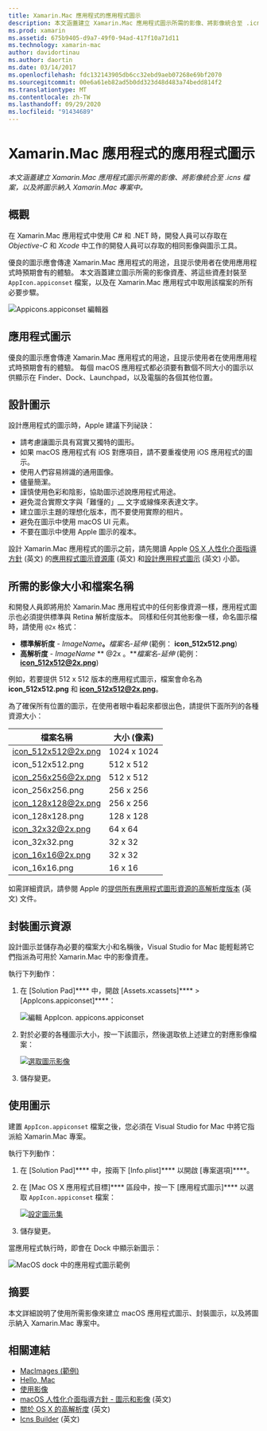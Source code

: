 ```yaml
---
title: Xamarin.Mac 應用程式的應用程式圖示
description: 本文涵蓋建立 Xamarin.Mac 應用程式圖示所需的影像、將影像統合至 .icns 檔案，以及將圖示納入 Xamarin.Mac 專案中。
ms.prod: xamarin
ms.assetid: 675b9405-d9a7-49f0-94ad-417f10a71d11
ms.technology: xamarin-mac
author: davidortinau
ms.author: daortin
ms.date: 03/14/2017
ms.openlocfilehash: fdc132143905db6cc32ebd9aeb07268e69bf2070
ms.sourcegitcommit: 00e6a61eb82ad5b0dd323d48d483a74bedd814f2
ms.translationtype: MT
ms.contentlocale: zh-TW
ms.lasthandoff: 09/29/2020
ms.locfileid: "91434689"
---
```

# <a name="application-icon-for-xamarinmac-apps"></a>Xamarin.Mac 應用程式的應用程式圖示

_本文涵蓋建立 Xamarin.Mac 應用程式圖示所需的影像、將影像統合至 .icns 檔案，以及將圖示納入 Xamarin.Mac 專案中。_

## <a name="overview"></a>概觀

在 Xamarin.Mac 應用程式中使用 C# 和 .NET 時，開發人員可以存取在 *Objective-C* 和 *Xcode* 中工作的開發人員可以存取的相同影像與圖示工具。

優良的圖示應會傳達 Xamarin.Mac 應用程式的用途，且提示使用者在使用應用程式時預期會有的體驗。 本文涵蓋建立圖示所需的影像資產、將這些資產封裝至 `AppIcon.appiconset` 檔案，以及在 Xamarin.Mac 應用程式中取用該檔案的所有必要步驟。

![Appicons.appiconset 編輯器](app-icon-images/intro01.png "Appicons.appiconset 編輯器")

## <a name="application-icon"></a>應用程式圖示

優良的圖示應會傳達 Xamarin.Mac 應用程式的用途，且提示使用者在使用應用程式時預期會有的體驗。 每個 macOS 應用程式都必須要有數個不同大小的圖示以供顯示在 Finder、Dock、Launchpad，以及電腦的各個其他位置。

## <a name="designing-the-icon"></a>設計圖示

設計應用程式的圖示時，Apple 建議下列祕訣：

- 請考慮讓圖示具有寫實又獨特的圖形。
- 如果 macOS 應用程式有 iOS 對應項目，請不要重複使用 iOS 應用程式的圖示。
- 使用人們容易辨識的通用圖像。
- 儘量簡潔。
- 謹慎使用色彩和陰影，協助圖示述說應用程式用途。
- 避免混合實際文字與「難懂的」__ 文字或線條來表達文字。
- 建立圖示主題的理想化版本，而不要使用實際的相片。
- 避免在圖示中使用 macOS UI 元素。
- 不要在圖示中使用 Apple 圖示的複本。

設計 Xamarin.Mac 應用程式的圖示之前，請先閱讀 Apple [OS X 人性化介面指導方針](https://developer.apple.com/library/mac/documentation/UserExperience/Conceptual/OSXHIGuidelines/) \(英文\) 的[應用程式圖示資源庫](https://developer.apple.com/library/mac/documentation/UserExperience/Conceptual/OSXHIGuidelines/Gallery.html#//apple_ref/doc/uid/20000957-CH88-SW1) \(英文\) 和[設計應用程式圖示](https://developer.apple.com/library/mac/documentation/UserExperience/Conceptual/OSXHIGuidelines/Designing.html#//apple_ref/doc/uid/20000957-CH87-SW1) \(英文\) 小節。

## <a name="required-image-sizes-and-filenames"></a>所需的影像大小和檔案名稱

和開發人員即將用於 Xamarin.Mac 應用程式中的任何影像資源一樣，應用程式圖示也必須提供標準與 Retina 解析度版本。 同樣和任何其他影像一樣，命名圖示檔時，請使用 `@2x` 格式：

- **標準解析度**   - _ImageName_**。**_檔案名-延伸_ (範例： **icon_512x512.png**) 
- **高解析度**   - _ImageName_ ** @2x 。**_檔案名-延伸_ (範例： **icon_512x512@2x.png**) 

例如，若要提供 512 x 512 版本的應用程式圖示，檔案會命名為 **icon_512x512.png** 和 **icon_512x512@2x.png**。

為了確保所有位置的圖示，在使用者眼中看起來都很出色，請提供下面所列的各種資源大小：

|檔案名稱|大小 (像素)|
|---|---|
|icon_512x512@2x.png|1024 x 1024|
|icon_512x512.png|512 x 512|
|icon_256x256@2x.png|512 x 512|
|icon_256x256.png|256 x 256|
|icon_128x128@2x.png|256 x 256|
|icon_128x128.png|128 x 128|
|icon_32x32@2x.png|64 x 64|
|icon_32x32.png|32 x 32|
|icon_16x16@2x.png|32 x 32|
|icon_16x16.png|16 x 16|

如需詳細資訊，請參閱 Apple 的[提供所有應用程式圖形資源的高解析度版本](https://developer.apple.com/library/mac/documentation/GraphicsAnimation/Conceptual/HighResolutionOSX/Optimizing/Optimizing.html#//apple_ref/doc/uid/TP40012302-CH7-SW3) \(英文\) 文件。

## <a name="packaging-the-icon-resources"></a>封裝圖示資源

設計圖示並儲存為必要的檔案大小和名稱後，Visual Studio for Mac 能輕鬆將它們指派為可用於 Xamarin.Mac 中的影像資產。

執行下列動作：

1. 在 [Solution Pad]**** 中，開啟 [Assets.xcassets]**** > [AppIcons.appiconset]****： 

    ![編輯 AppIcon. appicons.appiconset](app-icon-images/intro01.png "編輯 AppIcon. appicons.appiconset")
2. 對於必要的各種圖示大小，按一下該圖示，然後選取依上述建立的對應影像檔案： 

    [![選取圖示影像](app-icon-images/intro02.png "選取圖示影像")](app-icon-images/intro02-large.png#lightbox)
3. 儲存變更。

## <a name="using-the-icon"></a>使用圖示

建置 `AppIcon.appiconset` 檔案之後，您必須在 Visual Studio for Mac 中將它指派給 Xamarin.Mac 專案。

執行下列動作：

1. 在 [Solution Pad]**** 中，按兩下 [Info.plist]**** 以開啟 [專案選項]****。
2. 在 [Mac OS X 應用程式目標]**** 區段中，按一下 [應用程式圖示]**** 以選取 `AppIcon.appiconset` 檔案： 

    [![設定圖示集](app-icon-images/icon01.png "設定圖示集")](app-icon-images/icon01-large.png#lightbox)
3. 儲存變更。

當應用程式執行時，即會在 Dock 中顯示新圖示：

![MacOS dock 中的應用程式圖示範例](app-icon-images/icon04.png "MacOS dock 中的應用程式圖示範例")

## <a name="summary"></a>摘要

本文詳細說明了使用所需影像來建立 macOS 應用程式圖示、封裝圖示，以及將圖示納入 Xamarin.Mac 專案中。

## <a name="related-links"></a>相關連結

- [MacImages (範例)](/samples/xamarin/mac-samples/macimages)
- [Hello, Mac](~/mac/get-started/hello-mac.md)
- [使用影像](~/mac/app-fundamentals/image.md)
- [macOS 人性化介面指導方針 - 圖示和影像](https://developer.apple.com/macos/human-interface-guidelines/icons-and-images/image-size-and-resolution/) \(英文\)
- [關於 OS X 的高解析度](https://developer.apple.com/library/content/documentation/GraphicsAnimation/Conceptual/HighResolutionOSX/Introduction/Introduction.html) \(英文\)
- [Icns Builder](https://itunes.apple.com/us/app/icns-builder/id554660130?mt=12) \(英文\)